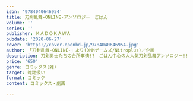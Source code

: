 ```yaml
---
isbn: '9784040646954'
title: 刀剣乱舞-ONLINE-アンソロジー　ごはん
volume: ''
series: ''
publisher: ＫＡＤＯＫＡＷＡ
pubdate: '2020-06-27'
cover: 'https://cover.openbd.jp/9784040646954.jpg'
author: 「刀剣乱舞-ONLINE-」より(DMMゲームズ/Nitroplus)／企画
description: 刀剣男士たちの台所事情!?　ごはん中心の大人気刀剣乱舞アンソロジー!!
price: '650'
genre: コミックス(雑)
target: 雑誌扱い
format: コミック
content: コミックス・劇画

---
```

